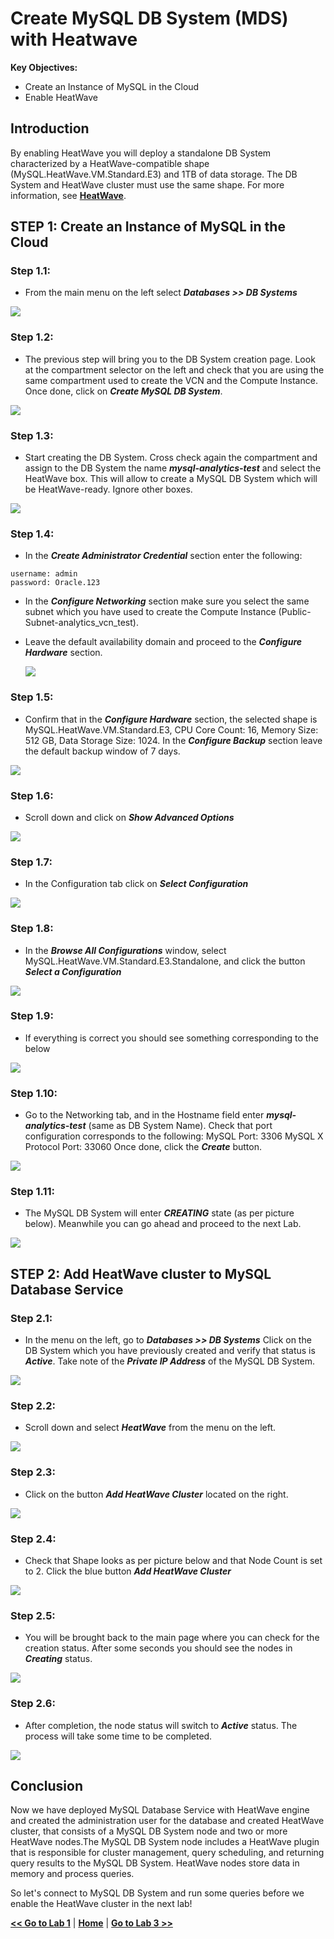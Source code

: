 # Create MySQL DB System (MDS) with Heatwave 

**Key Objectives:**

-  Create an Instance of MySQL in the Cloud
-  Enable HeatWave

## Introduction

By enabling HeatWave you will deploy a standalone DB System characterized by a HeatWave-compatible shape (MySQL.HeatWave.VM.Standard.E3) and 1TB of data storage. The DB System and HeatWave cluster must use the same shape. For more information, see **[HeatWave](https://docs.oracle.com/en-us/iaas/mysql-database/doc/heatwave1.html#GUID-9401C69A-B379-48EB-B96C-56462C23E4FD)**. 


## **STEP 1:** Create an Instance of MySQL in the Cloud

### **Step 1.1:**
- From the main menu on the left select _**Databases >> DB Systems**_
  
![](./images/HW17_mds.png)

### **Step 1.2:**
- The previous step will bring you to the DB System creation page. 
Look at the compartment selector on the left and check that you are using the same compartment used to create the VCN and the Compute Instance. Once done, click on _**Create MySQL DB System**_.

![](./images/HW18_mds.png)

### **Step 1.3:**
- Start creating the DB System. Cross check again the compartment and assign to the DB System the name _**mysql-analytics-test**_ and select the HeatWave box. This will allow to create a MySQL DB System which will be HeatWave-ready. Ignore other boxes.
  
![](./images/HW19_mds.png)

### **Step 1.4:**
- In the _**Create Administrator Credential**_ section enter the following:
```
username: admin
password: Oracle.123
```
- In the _**Configure Networking**_ section make sure you select the same subnet which you have used to create the Compute Instance (Public-Subnet-analytics_vcn_test).

- Leave the default availability domain and proceed to the _**Configure Hardware**_ section.
 
  ![](./images/HW20_mds.png)

### **Step 1.5:**
- Confirm that in the _**Configure Hardware**_ section, the selected shape is MySQL.HeatWave.VM.Standard.E3, CPU Core Count: 16, Memory Size: 512 GB, Data Storage Size: 1024.
In the _**Configure Backup**_ section leave the default backup window of 7 days.

![](./images/HW22_mds.png)

### **Step 1.6:**
- Scroll down and click on _**Show Advanced Options**_ 
  
![](./images/HW23_mds.png)

### **Step 1.7:**
- In the Configuration tab click on _**Select Configuration**_ 

![](./images/HW24_mds.png)

### **Step 1.8:**
- In the _**Browse All Configurations**_ window, select MySQL.HeatWave.VM.Standard.E3.Standalone, and click the button _**Select a Configuration**_ 

![](./images/HW25_mds.png)

### **Step 1.9:**
- If everything is correct you should see something corresponding to the below

![](./images/HW26_mds.png)

### **Step 1.10:**
- Go to the Networking tab, and in the Hostname field enter _**mysql-analytics-test**_ (same as DB System Name). 
Check that port configuration corresponds to the following:
MySQL Port: 3306
MySQL X Protocol Port: 33060
Once done, click the _**Create**_ button.

![](./images/HW27_mds.png)

### **Step 1.11:**
- The MySQL DB System will enter _**CREATING**_ state (as per picture below). Meanwhile you can go ahead and proceed to the next Lab.
  
![](./images/HW28_mds.png)


## **STEP 2:** Add HeatWave cluster to MySQL Database Service


### **Step 2.1:**
- In the menu on the left, go to _**Databases >> DB Systems**_
Click on the DB System which you have previously created and verify that status is _**Active**_.
Take note of the _**Private IP Address**_ of the MySQL DB System.

![](./images/HW29_mds.png)

### **Step 2.2:**
- Scroll down and select _**HeatWave**_ from the menu on the left.
  
![](./images/HW30_hw.png)

### **Step 2.3:**
- Click on the button _**Add HeatWave Cluster**_ located on the right.
  
![](./images/HW31_hw.png)

### **Step 2.4:**
- Check that Shape looks as per picture below and that Node Count is set to 2.
Click the blue button _**Add HeatWave Cluster**_

![](./images/HW32_hw.png)

### **Step 2.5:**
- You will be brought back to the main page where you can check for the creation status. After some seconds you should see the nodes in _**Creating**_ status.
  
![](./images/HW33_hw.png)

### **Step 2.6:**
- After completion, the node status will switch to _**Active**_ status. The process will take some time to be completed. 
  
![](./images/HW34_hw.png)

## Conclusion

Now we have deployed MySQL Database Service with HeatWave engine and created the administration user for the database and created HeatWave cluster, that consists of a MySQL DB System node and two or more HeatWave nodes.The MySQL DB System node includes a HeatWave plugin that is responsible for cluster management, query scheduling, and returning query results to the MySQL DB System. HeatWave nodes store data in memory and process queries. 

So let's connect to MySQL DB System and run some queries before we enable the HeatWave cluster in the next lab! 

**[<< Go to Lab 1](/Lab1/README.md)** | **[Home](../Readme.md)** | **[Go to Lab 3 >>](/Lab3/README.md)**
